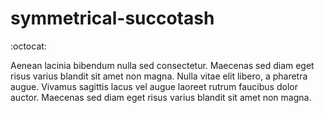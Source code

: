 # symmetrical-succotash

:octocat:

Aenean lacinia bibendum nulla sed consectetur. Maecenas sed diam eget risus varius blandit sit amet non magna. Nulla vitae elit libero, a pharetra augue. Vivamus sagittis lacus vel augue laoreet rutrum faucibus dolor auctor. Maecenas sed diam eget risus varius blandit sit amet non magna.


